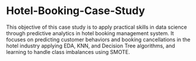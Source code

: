 # Hotel-Booking-Case-Study
This objective of this case study is to apply practical skills in data science through predictive analytics in hotel booking management system. It focuses on predicting customer behaviors and booking cancellations in the hotel industry applying EDA, KNN, and Decision Tree  algorithms, and learning to handle class imbalances using SMOTE.
